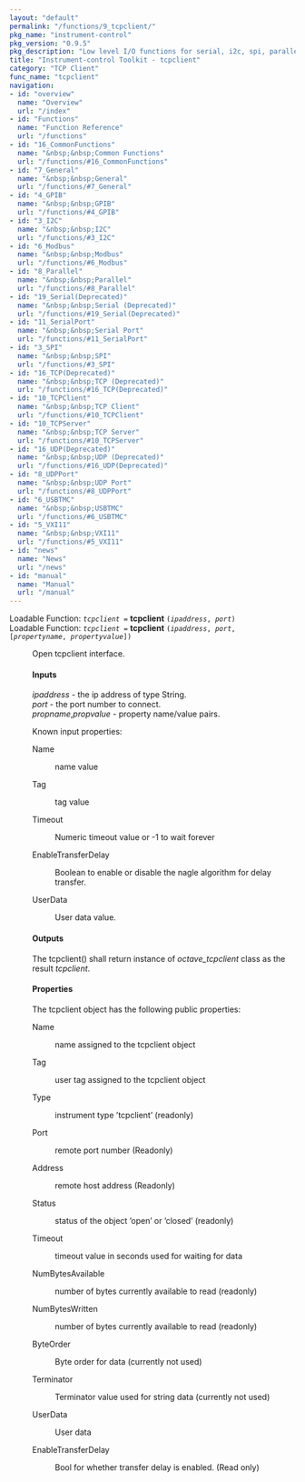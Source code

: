 ```yaml
---
layout: "default"
permalink: "/functions/9_tcpclient/"
pkg_name: "instrument-control"
pkg_version: "0.9.5"
pkg_description: "Low level I/O functions for serial, i2c, spi, parallel, tcp, gpib, modbus, vxi11, udp and usbtmc interfaces."
title: "Instrument-control Toolkit - tcpclient"
category: "TCP Client"
func_name: "tcpclient"
navigation:
- id: "overview"
  name: "Overview"
  url: "/index"
- id: "Functions"
  name: "Function Reference"
  url: "/functions"
- id: "16_CommonFunctions"
  name: "&nbsp;&nbsp;Common Functions"
  url: "/functions/#16_CommonFunctions"
- id: "7_General"
  name: "&nbsp;&nbsp;General"
  url: "/functions/#7_General"
- id: "4_GPIB"
  name: "&nbsp;&nbsp;GPIB"
  url: "/functions/#4_GPIB"
- id: "3_I2C"
  name: "&nbsp;&nbsp;I2C"
  url: "/functions/#3_I2C"
- id: "6_Modbus"
  name: "&nbsp;&nbsp;Modbus"
  url: "/functions/#6_Modbus"
- id: "8_Parallel"
  name: "&nbsp;&nbsp;Parallel"
  url: "/functions/#8_Parallel"
- id: "19_Serial(Deprecated)"
  name: "&nbsp;&nbsp;Serial (Deprecated)"
  url: "/functions/#19_Serial(Deprecated)"
- id: "11_SerialPort"
  name: "&nbsp;&nbsp;Serial Port"
  url: "/functions/#11_SerialPort"
- id: "3_SPI"
  name: "&nbsp;&nbsp;SPI"
  url: "/functions/#3_SPI"
- id: "16_TCP(Deprecated)"
  name: "&nbsp;&nbsp;TCP (Deprecated)"
  url: "/functions/#16_TCP(Deprecated)"
- id: "10_TCPClient"
  name: "&nbsp;&nbsp;TCP Client"
  url: "/functions/#10_TCPClient"
- id: "10_TCPServer"
  name: "&nbsp;&nbsp;TCP Server"
  url: "/functions/#10_TCPServer"
- id: "16_UDP(Deprecated)"
  name: "&nbsp;&nbsp;UDP (Deprecated)"
  url: "/functions/#16_UDP(Deprecated)"
- id: "8_UDPPort"
  name: "&nbsp;&nbsp;UDP Port"
  url: "/functions/#8_UDPPort"
- id: "6_USBTMC"
  name: "&nbsp;&nbsp;USBTMC"
  url: "/functions/#6_USBTMC"
- id: "5_VXI11"
  name: "&nbsp;&nbsp;VXI11"
  url: "/functions/#5_VXI11"
- id: "news"
  name: "News"
  url: "/news"
- id: "manual"
  name: "Manual"
  url: "/manual"
---
```

<dl class="first-deftypefn">
<dt class="deftypefn" id="index-tcpclient"><span class="category-def">Loadable Function: </span><span><code class="def-type"><var class="var">tcpclient</var> =</code> <strong class="def-name">tcpclient</strong> <code class="def-code-arguments">(<var class="var">ipaddress</var>, <var class="var">port</var>)</code><a class="copiable-link" href="#index-tcpclient"></a></span></dt>
<dt class="deftypefnx def-cmd-deftypefn" id="index-tcpclient-1"><span class="category-def">Loadable Function: </span><span><code class="def-type"><var class="var">tcpclient</var> =</code> <strong class="def-name">tcpclient</strong> <code class="def-code-arguments">(<var class="var">ipaddress</var>, <var class="var">port</var>, [<var class="var">propertyname</var>, <var class="var">propertyvalue</var>])</code><a class="copiable-link" href="#index-tcpclient-1"></a></span></dt>
<dd> 
<p>Open tcpclient interface.
</p> 
<h4 class="subsubheading" id="Inputs"><span>Inputs<a class="copiable-link" href="#Inputs"></a></span></h4>
<p><var class="var">ipaddress</var> - the ip address of type String.<br> <var class="var">port</var> - the port number to connect.<br> <var class="var">propname</var>,<var class="var">propvalue</var> - property name/value pairs.
</p> 
<p>Known input properties:
 </p><dl class="table">
<dt>Name</dt>
<dd><p>name value
 </p></dd>
<dt>Tag</dt>
<dd><p>tag value
 </p></dd>
<dt>Timeout</dt>
<dd><p>Numeric timeout value or -1 to wait forever
 </p></dd>
<dt>EnableTransferDelay</dt>
<dd><p>Boolean to enable or disable the nagle algorithm for delay transfer.
 </p></dd>
<dt>UserData</dt>
<dd><p>User data value.
 </p></dd>
</dl>
 
<h4 class="subsubheading" id="Outputs"><span>Outputs<a class="copiable-link" href="#Outputs"></a></span></h4>
<p>The tcpclient() shall return instance of <var class="var">octave_tcpclient</var> class as the result <var class="var">tcpclient</var>.
</p> 
<h4 class="subsubheading" id="Properties"><span>Properties<a class="copiable-link" href="#Properties"></a></span></h4>
<p>The tcpclient object has the following public properties:
 </p><dl class="table">
<dt>Name</dt>
<dd><p>name assigned to the tcpclient object
 </p></dd>
<dt>Tag</dt>
<dd><p>user tag assigned to the tcpclient object
 </p></dd>
<dt>Type</dt>
<dd><p>instrument type &rsquo;tcpclient&rsquo; (readonly)
 </p></dd>
<dt>Port</dt>
<dd><p>remote port number (Readonly)
 </p></dd>
<dt>Address</dt>
<dd><p>remote host address (Readonly)
 </p></dd>
<dt>Status</dt>
<dd><p>status of the object &rsquo;open&rsquo; or &rsquo;closed&rsquo; (readonly)
 </p></dd>
<dt>Timeout</dt>
<dd><p>timeout value in seconds used for waiting for data
 </p></dd>
<dt>NumBytesAvailable</dt>
<dd><p>number of bytes currently available to read (readonly)
 </p></dd>
<dt>NumBytesWritten</dt>
<dd><p>number of bytes currently available to read (readonly)
 </p></dd>
<dt>ByteOrder</dt>
<dd><p>Byte order  for data (currently not used)
 </p></dd>
<dt>Terminator</dt>
<dd><p>Terminator value used for string data (currently not used)
 </p></dd>
<dt>UserData</dt>
<dd><p>User data
 </p></dd>
<dt>EnableTransferDelay</dt>
<dd><p>Bool for whether transfer delay is enabled. (Read only)
 </p></dd>
</dl>
</dd></dl>